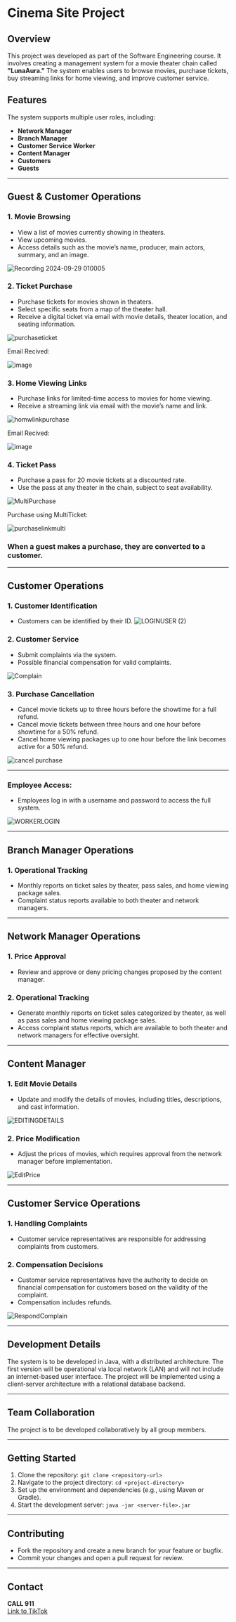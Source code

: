 # Cinema Site Project

## Overview
This project was developed as part of the Software Engineering course. It involves creating a management system for a movie theater chain called **"LunaAura."** The system enables users to browse movies, purchase tickets, buy streaming links for home viewing, and improve customer service.

## Features
The system supports multiple user roles, including:
- **Network Manager**
- **Branch Manager**
- **Customer Service Worker**
- **Content Manager**
- **Customers**
- **Guests**

---

## Guest & Customer Operations

### 1. Movie Browsing
- View a list of movies currently showing in theaters.
- View upcoming movies.
- Access details such as the movie’s name, producer, main actors, summary, and an image.

![Recording 2024-09-29 010005](https://github.com/user-attachments/assets/b31772db-f89b-49db-8e00-7eab4f787b57)


### 2. Ticket Purchase
- Purchase tickets for movies shown in theaters.
- Select specific seats from a map of the theater hall.
- Receive a digital ticket via email with movie details, theater location, and seating information.

![purchaseticket](https://github.com/user-attachments/assets/be65ca1a-274a-4834-b47c-8bff3c82c594)

Email Recived:

![image](https://github.com/user-attachments/assets/024100d7-ac81-49f7-a75b-87a0083f8691)



### 3. Home Viewing Links
- Purchase links for limited-time access to movies for home viewing.
- Receive a streaming link via email with the movie’s name and link.

![homwlinkpurchase](https://github.com/user-attachments/assets/6cee8add-7ddc-4eae-848f-809cc1fb5afc)

Email Recived:

![image](https://github.com/user-attachments/assets/b03aae95-b6ff-4b28-8aa2-b54d8cecb9b2)



### 4. Ticket Pass
- Purchase a pass for 20 movie tickets at a discounted rate.
- Use the pass at any theater in the chain, subject to seat availability.

![MultiPurchase](https://github.com/user-attachments/assets/e59774c6-4197-47a5-8bcc-9ec515474e18)

Purchase using MultiTicket:

![purchaselinkmulti](https://github.com/user-attachments/assets/733b8090-6496-4ff0-802f-03ef68296e56)






###  When a guest makes a purchase, they are converted to a customer.


---

## Customer Operations

### 1. Customer Identification
- Customers can be identified by their ID.
![LOGINUSER (2)](https://github.com/user-attachments/assets/5c888371-e5ad-490f-bdde-5cd8d214b0a2)


### 2. Customer Service
- Submit complaints via the system.
- Possible financial compensation for valid complaints.
  
![Complain](https://github.com/user-attachments/assets/e3dd70ca-6686-4d98-b721-a41436f53594)


### 3. Purchase Cancellation
- Cancel movie tickets up to three hours before the showtime for a full refund.
- Cancel movie tickets between three hours and one hour before showtime for a 50% refund.
- Cancel home viewing packages up to one hour before the link becomes active for a 50% refund.

![cancel purchase](https://github.com/user-attachments/assets/7764fe9d-43c1-4f4a-938e-9492c8093817)


---






### Employee Access:
- Employees log in with a username and password to access the full system.

![WORKERLOGIN](https://github.com/user-attachments/assets/5fa71399-19a0-46b6-a467-c9761f1b7ee2)



---

## Branch Manager Operations
### 1. Operational Tracking
- Monthly reports on ticket sales by theater, pass sales, and home viewing package sales.
- Complaint status reports available to both theater and network managers.

---

## Network Manager Operations

### 1. Price Approval
- Review and approve or deny pricing changes proposed by the content manager.

### 2. Operational Tracking
- Generate monthly reports on ticket sales categorized by theater, as well as pass sales and home viewing package sales.
- Access complaint status reports, which are available to both theater and network managers for effective oversight.


---
## Content Manager

### 1. Edit Movie Details
- Update and modify the details of movies, including titles, descriptions, and cast information.

![EDITINGDETAILS](https://github.com/user-attachments/assets/2d361139-0025-49b0-bad3-95b817608caf)


### 2. Price Modification
- Adjust the prices of movies, which requires approval from the network manager before implementation.

![EditPrice](https://github.com/user-attachments/assets/9a645fa4-076b-46d1-b8ba-7b3eef1915b3)



---

## Customer Service Operations

### 1. Handling Complaints
- Customer service representatives are responsible for addressing complaints from customers.

### 2. Compensation Decisions
- Customer service representatives have the authority to decide on financial compensation for customers based on the validity of the complaint. 
- Compensation includes refunds.

![RespondComplain](https://github.com/user-attachments/assets/d90c4597-e9e8-498a-b89b-829d03c809e6)

---

## Development Details
The system is to be developed in Java, with a distributed architecture. The first version will be operational via local network (LAN) and will not include an internet-based user interface. The project will be implemented using a client-server architecture with a relational database backend.

---

## Team Collaboration
The project is to be developed collaboratively by all group members.

---

## Getting Started
1. Clone the repository: `git clone <repository-url>`
2. Navigate to the project directory: `cd <project-directory>`
3. Set up the environment and dependencies (e.g., using Maven or Gradle).
4. Start the development server: `java -jar <server-file>.jar`

---

## Contributing
- Fork the repository and create a new branch for your feature or bugfix.
- Commit your changes and open a pull request for review.

---

## Contact
**CALL 911**  
[Link to TikTok](https://vt.tiktok.com/ZS2YPYCPr/)
